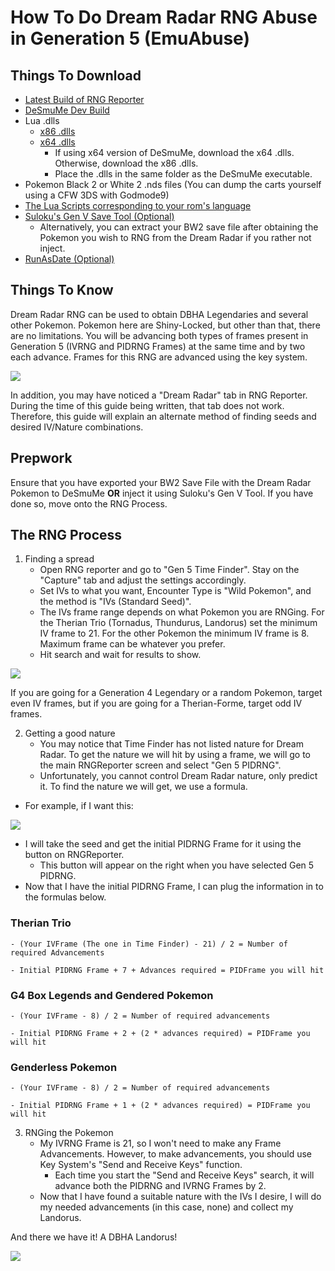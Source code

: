 # How To Do Dream Radar RNG Abuse in Generation 5 (EmuAbuse)

## Things To Download
- [Latest Build of RNG Reporter](https://ci.appveyor.com/project/Admiral-Fish/rngreporter/build/artifacts)
- [DeSmuMe Dev Build](https://sourceforge.net/projects/desmume/files/desmume/0.9.11/desmume-0.9.11-win32-dev.zip/download)
- Lua .dlls
  - [x86 .dlls](https://www.dropbox.com/s/2o4hdphn7j9z349/lua-dll-x86.zip?dl=0)
  - [x64 .dlls](https://www.dropbox.com/s/t8yttukleqserzp/lua-dll-x64.rar?dl=0)
    - If using x64 version of DeSmuMe, download the x64 .dlls. Otherwise, download the x86 .dlls.
    - Place the .dlls in the same folder as the DeSmuMe executable.
- Pokemon Black 2 or White 2 .nds files (You can dump the carts yourself using a CFW 3DS with Godmode9)
- [The Lua Scripts corresponding to your rom's language](http://pokerng.forumcommunity.net/?t=56443955)
- [Suloku's Gen V Save Tool (Optional)](https://github.com/suloku/BW_tool/releases)
  - Alternatively, you can extract your BW2 save file after obtaining the Pokemon you wish to RNG from the Dream Radar if you rather not inject.
- [RunAsDate (Optional)](https://runasdate.en.softonic.com/)

## Things To Know
Dream Radar RNG can be used to obtain DBHA Legendaries and several other Pokemon. Pokemon here are Shiny-Locked, but other than that, there are no limitations. You will be advancing both types of frames present in Generation 5 (IVRNG and PIDRNG Frames) at the same time and by two each advance. Frames for this RNG are advanced using the key system.

![](https://github.com/zaksabeast/PokemonRNGGuides/blob/add/images/pictures/b2w2/en/Dream%20Radar%20RNG%20Guide/key%20system.png?raw=true)

In addition, you may have noticed a "Dream Radar" tab in RNG Reporter. During the time of this guide being written, that tab does not work. Therefore, this guide will explain an alternate method of finding seeds and desired IV/Nature combinations.


## Prepwork
Ensure that you have exported your BW2 Save File with the Dream Radar Pokemon to DeSmuMe **OR** inject it using Suloku's Gen V Tool. If you have done so, move onto the RNG Process.


## The RNG Process
1. Finding a spread
    - Open RNG reporter and go to "Gen 5 Time Finder". Stay on the "Capture" tab and adjust the settings accordingly.
    - Set IVs to what you want, Encounter Type is "Wild Pokemon", and the method is "IVs (Standard Seed)".
    - The IVs frame range depends on what Pokemon you are RNGing. For the Therian Trio (Tornadus, Thundurus, Landorus) set the minimum IV frame to 21. For the other Pokemon the minimum IV frame is 8. Maximum frame can be whatever you prefer.
    - Hit search and wait for results to show.

![](https://github.com/zaksabeast/PokemonRNGGuides/blob/add/images/pictures/b2w2/en/Dream%20Radar%20RNG%20Guide/timefinder.png?raw=true)

If you are going for a Generation 4 Legendary or a random Pokemon, target even IV frames, but if you are going for a Therian-Forme, target odd IV frames.

2. Getting a good nature
    - You may notice that Time Finder has not listed nature for Dream Radar. To get the nature we will hit by using a frame, we will go to the main RNGReporter screen and select "Gen 5 PIDRNG".
    - Unfortunately, you cannot control Dream Radar nature, only predict it. To find the nature we will get, we use a formula.

 - For example, if I want this:

 ![](https://github.com/zaksabeast/PokemonRNGGuides/blob/add/images/pictures/b2w2/en/Dream%20Radar%20RNG%20Guide/target%20frame.png?raw=true)

 -  I will take the seed and get the initial PIDRNG Frame for it using the button on RNGReporter.
    - This button will appear on the right when you have selected Gen 5 PIDRNG.
  - Now that I have the initial PIDRNG Frame, I can plug the information in to the formulas below.

### Therian Trio

    - (Your IVFrame (The one in Time Finder) - 21) / 2 = Number of required Advancements

    - Initial PIDRNG Frame + 7 + Advances required = PIDFrame you will hit

### G4 Box Legends and Gendered Pokemon

    - (Your IVFrame - 8) / 2 = Number of required advancements

    - Initial PIDRNG Frame + 2 + (2 * advances required) = PIDFrame you will hit

### Genderless Pokemon

    - (Your IVFrame - 8) / 2 = Number of required advancements

    - Initial PIDRNG Frame + 1 + (2 * advances required) = PIDFrame you will hit

3. RNGing the Pokemon
    - My IVRNG Frame is 21, so I won't need to make any Frame Advancements. However, to make advancements, you should use Key System's "Send and Receive Keys" function.
      - Each time you start the "Send and Receive Keys" search, it will advance both the PIDRNG and IVRNG Frames by 2.
    - Now that I have found a suitable nature with the IVs I desire, I will do my needed advancements (in this case, none) and collect my Landorus.

And there we have it! A DBHA Landorus!

 ![](https://github.com/zaksabeast/PokemonRNGGuides/blob/add/images/pictures/b2w2/en/Dream%20Radar%20RNG%20Guide/result.png?raw=true)
